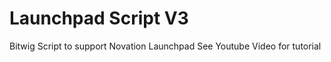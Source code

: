 Launchpad Script V3 
==============

Bitwig Script to support Novation Launchpad
See Youtube Video for tutorial
